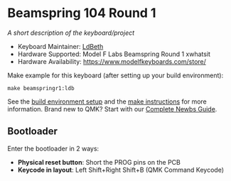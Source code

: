 # Beamspring 104 Round 1


*A short description of the keyboard/project*

* Keyboard Maintainer: [LdBeth](https://github.com/ldbeth)
* Hardware Supported: Model F Labs Beamspring Round 1 xwhatsit
* Hardware Availability: https://www.modelfkeyboards.com/store/

Make example for this keyboard (after setting up your build environment):

    make beamspringr1:ldb

See the [build environment setup](https://docs.qmk.fm/#/getting_started_build_tools) and the [make instructions](https://docs.qmk.fm/#/getting_started_make_guide) for more information. Brand new to QMK? Start with our [Complete Newbs Guide](https://docs.qmk.fm/#/newbs).


## Bootloader

Enter the bootloader in 2 ways:

* **Physical reset button**: Short the PROG pins on the PCB
* **Keycode in layout**: Left Shift+Right Shift+B (QMK Command Keycode)
